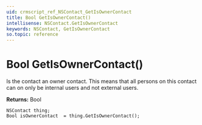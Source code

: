 ```yaml
---
uid: crmscript_ref_NSContact_GetIsOwnerContact
title: Bool GetIsOwnerContact()
intellisense: NSContact.GetIsOwnerContact
keywords: NSContact, GetIsOwnerContact
so.topic: reference
---
```


# Bool GetIsOwnerContact()

Is the contact an owner contact.  This means that all persons on this contact can on only be internal users and not external users.

**Returns:** Bool

```crmscript
NSContact thing;
Bool isOwnerContact  = thing.GetIsOwnerContact();
```


